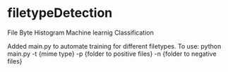# filetypeDetection
File Byte Histogram Machine learnig Classification

Added main.py to automate training for different filetypes.
To use: python main.py -t {mime type} -p {folder to positive files} -n {folder to negative files}
